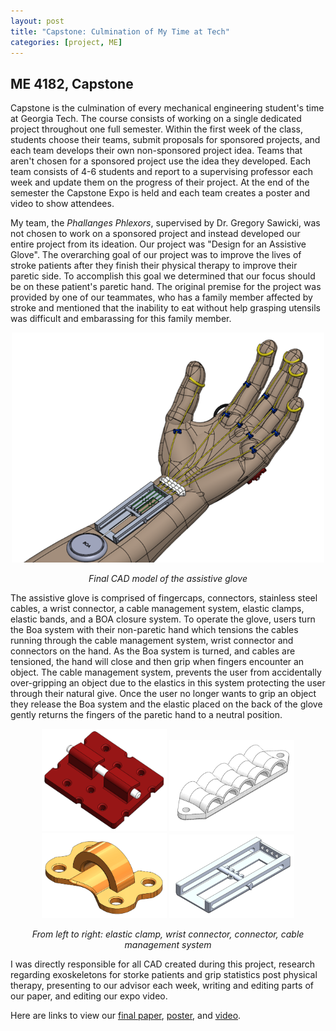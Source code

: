 ```yaml
---
layout: post
title: "Capstone: Culmination of My Time at Tech"
categories: [project, ME]
---
```


## ME 4182, Capstone

Capstone is the culmination of every mechanical engineering student's time at Georgia Tech. The course consists of working on a single dedicated project throughout one full semester. Within the first week of the class, students choose their teams, submit proposals for sponsored projects, and each team develops their own non-sponsored project idea. Teams that aren't chosen for a sponsored project use the idea they developed. Each team consists of 4-6 students and report to a supervising professor each week and update them on the progress of their project. At the end of the semester the Capstone Expo is held and each team creates a poster and video to show attendees.

My team, the *Phallanges Phlexors*, supervised by Dr. Gregory Sawicki, was not chosen to work on a sponsored project and instead developed our entire project from its ideation. Our project was "Design for an Assistive Glove". The overarching goal of our project was to improve the lives of stroke patients after they finish their physical therapy to improve their paretic side. To accomplish this goal we determined that our focus should be on these patient's paretic hand. The original premise for the project was provided by one of our teammates, who has a family member affected by stroke and mentioned that the inability to eat without help grasping utensils was difficult and embarassing for this family member. 

<p align="center">
  <img src="https://github.com/b-mangel/Website/blob/main/docs/portfolio/_posts/_assets/Full_hand_assembly.png?raw=true" width=500 />
</p>

<p align="center">
  <i>Final CAD model of the assistive glove</i>
</p>

The assistive glove is comprised of fingercaps, connectors, stainless steel cables, a wrist connector, a cable management system, elastic clamps, elastic bands, and a BOA closure system. To operate the glove, users turn the Boa system with their non-paretic hand which tensions the cables running through the cable management system, wrist connector and connectors on the hand. As the Boa system is turned, and cables are tensioned, the hand will close and then grip when fingers encounter an object. The cable management system, prevents the user from accidentally over-gripping an object due to the elastics in this system protecting the user through their natural give. Once the user no longer wants to grip an object they release the Boa system and the elastic placed on the back of the glove gently returns the fingers of the paretic hand to a neutral position.

<p align="center">
  <img src="https://github.com/b-mangel/Website/blob/main/docs/portfolio/_posts/_assets/Elastic_clamp.png?raw=true" width=200 />
  <img src="https://github.com/b-mangel/Website/blob/main/docs/portfolio/_posts/_assets/wrist_connector.png?raw=true" width=200 />
  <img src="https://github.com/b-mangel/Website/blob/main/docs/portfolio/_posts/_assets/connector.png?raw=true" width=200 />
  <img src="https://github.com/b-mangel/Website/blob/main/docs/portfolio/_posts/_assets/cable_management.png?raw=true" width=200 />
</p>

<p align="center">
  <i>From left to right: elastic clamp, wrist connector, connector, cable management system</i>
</p>

I was directly responsible for all CAD created during this project, research regarding exoskeletons for storke patients and grip statistics post physical therapy, presenting to our advisor each week, writing and editing parts of our paper, and editing our expo video.

Here are links to view our [final paper](https://drive.google.com/file/d/1mqHW07AHK_YpyxvJ7bdfSUrxTqC2Y5-0/view?usp=sharing), [poster](https://github.com/b-mangel/Website/blob/main/docs/portfolio/_posts/_assets/Capstone_project_poster-1.jpg?raw=true), and [video](https://youtu.be/u68bepYqKqc).
